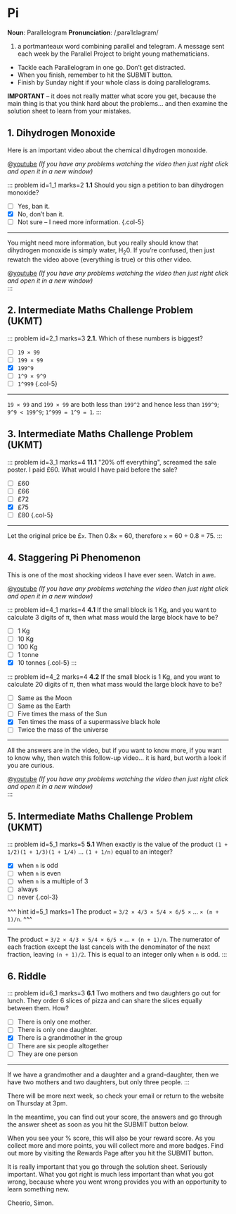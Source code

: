 # Pi

<div class="dictionary">

__Noun__: Parallelogram
__Pronunciation__: /ˌparəˈlɛləɡram/

1. a portmanteaux word combining parallel and telegram. A message sent each
week by the Parallel Project to bright young mathematicians.

</div>

* Tackle each Parallelogram in one go. Don’t get distracted.
* When you finish, remember to hit the SUBMIT button.
*	Finish by Sunday night if your whole class is doing parallelograms.

__IMPORTANT__ – it does not really matter what score you get, because the main thing is that you think hard about the problems... and then examine the solution sheet to learn from your mistakes.


## 1. Dihydrogen Monoxide

Here is an important video about the chemical dihydrogen monoxide.  

@[youtube](TFI_cufxcgo?rel=0) _(If you have any problems watching the video then just right click and open it in a new window)_  

::: problem id=1_1 marks=2
__1.1__ Should you sign a petition to ban dihydrogen monoxide?

* [ ] Yes, ban it.
* [x] No, don’t ban it.
* [ ] Not sure – I need more information.
{.col-5}

---

You might need more information, but you really should know that dihydrogen monoxide is simply water, H<sub>2</sub>0. If you’re confused, then just rewatch the video above (everything is true) or this other video.

@[youtube](HbPR4yqf7dU?rel=0) _(If you have any problems watching the video then just right click and open it in a new window)_  
:::


## 2. Intermediate Maths Challenge Problem (UKMT)
<!--- (1999) Q01 --->

::: problem id=2_1 marks=3
__2.1.__ Which of these numbers is biggest?

* [ ] `19 × 99`
* [ ] `199 × 99`
* [x] `199^9`
* [ ] `1^9 × 9^9`
* [ ] `1^999`
{.col-5}

---

`19 × 99` and `199 × 99` are both less than `199^2` and hence less than `199^9`; `9^9 < 199^9`; `1^999 = 1^9 = 1`.
:::


## 3.	Intermediate Maths Challenge Problem (UKMT)
<!--- (1999) Q11 --->

::: problem id=3_1 marks=4
__11.1__ "20% off everything", screamed the sale poster. I paid £60. What would I have paid before the sale?

* [ ] £60
* [ ] £66
* [ ] £72
* [x] £75
* [ ] £80
{.col-5}

---

Let the original price be £`x`. Then 0.8`x` = 60, therefore `x` = 60 ÷ 0.8 = 75.
:::


## 4.	Staggering Pi Phenomenon 	

This is one of the most shocking videos I have ever seen. Watch in awe.

@[youtube](HEfHFsfGXjs?rel=0) _(If you have any problems watching the video then just right click and open it in a new window)_  

::: problem id=4_1 marks=4
__4.1__ If the small block is 1 Kg, and you want to calculate 3 digits of π, then what mass would the large block have to be?  

* [ ] 1 Kg
* [ ] 10 Kg
* [ ] 100 Kg
* [ ] 1 tonne
* [x] 10 tonnes
{.col-5}
:::

::: problem id=4_2 marks=4
__4.2__ If the small block is 1 Kg, and you want to calculate 20 digits of π, then what mass would the large block have to be?

* [ ] Same as the Moon
* [ ] Same as the Earth
* [ ] Five times the mass of the Sun
* [x] Ten times the mass of a supermassive black hole   
* [ ] Twice the mass of the universe

---

All the answers are in the video, but if you want to know more, if you want to know why, then watch this follow-up video... it is hard, but worth a look if you are curious.  

@[youtube](jsYwFizhncE?rel=0) _(If you have any problems watching the video then just right click and open it in a new window)_  
:::


## 5. Intermediate Maths Challenge Problem (UKMT)
<!--- (1999) Q21 --->

::: problem id=5_1 marks=5
__5.1__ When exactly is the value of the product `(1 + 1/2)(1 + 1/3)(1 + 1/4)` ... `(1 + 1/n)` equal to an integer?

* [x] when `n` is odd
* [ ] when `n` is even
* [ ] when `n` is a multiple of 3
* [ ] always
* [ ] never
{.col-3}

^^^ hint id=5_1 marks=1
The product = `3/2 × 4/3 × 5/4 × 6/5 ×` ... `× (n + 1)/n`.
^^^

---

The product = `3/2 × 4/3 × 5/4 × 6/5 ×` ... `× (n + 1)/n`. The numerator of each fraction except the last cancels with the denominator of the next fraction, leaving `(n + 1)/2`. This is equal to an integer only when `n` is odd.
:::


## 6. Riddle

::: problem id=6_1 marks=3
__6.1__ Two mothers and two daughters go out for lunch. They order 6 slices of pizza and can share the slices equally between them. How?

* [ ] There is only one mother.
* [ ] There is only one daughter.
* [x] There is a grandmother in the group  
* [ ] There are six people altogether
* [ ] They are one person

---

If we have a grandmother and a daughter and a grand-daughter, then we have two mothers and two daughters, but only three people.
:::

There will be more next week, so check your email or return to the website on Thursday at 3pm.  

In the meantime, you can find out your score, the answers and go through the answer sheet as soon as you hit the SUBMIT button below.

When you see your % score, this will also be your reward score. As you collect more and more points, you will collect more and more badges. Find out more by visiting the Rewards Page after you hit the SUBMIT button.

It is really important that you go through the solution sheet. Seriously important. What you got right is much less important than what you got wrong, because where you went wrong provides you with an opportunity to learn something new.

Cheerio,
Simon.
